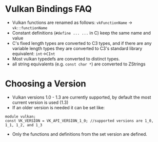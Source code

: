 # Vulkan Bindings FAQ
* Vulkan functions are renamed as follows: `vkFunctionName` -> `vk::functionName`
* Constant definitions (`#define ... ...` in C) keep the same name and value
* C's fixed length types are converted to C3 types, and if there are any variable length types they are converted to C3's standard library equivalent: `int`->`CInt`
* Most vulkan typedefs are converted to distinct types.
* all string equivalents (e.g. `const char *`) are converted to ZStrings

# Choosing a Version
* Vulkan versions 1.0 - 1.3 are currently supported, by default the most current version is used (1.3)
* If an older version is needed it can be set like:
```C3
module vulkan;
const VK_VERSION = VK_API_VERSION_1_0; //supported versions are 1_0, 1_1, 1_2, and 1_3
```
* Only the functions and definitions from the set version are defined.
